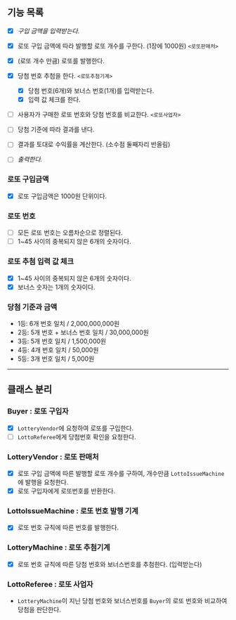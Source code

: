 ## 기능 목록

- [X] *구입 금액을 입력받는다.* 

- [X] 로또 구입 금액에 따라 발행할 로또 개수를 구한다. (1장에 1000원) `<로또판매처>`
- [X] (로또 개수 만큼) 로또를 발행한다.

- [X] 당첨 번호 추첨을 한다.  `<로또추첨기계>`
  * [X] 당첨 번호(6개)와 보너스 번호(1개)를 입력받는다.
  * [X] 입력 값 체크를 한다.

- [ ] 사용자가 구매한 로또 번호와 당첨 번호를 비교한다. `<로또사업자>`
- [ ] 당첨 기준에 따라 결과를 낸다.
- [ ] 결과를 토대로 수익률을 계산한다. (소수점 둘째자리 반올림)
- [ ] *출력한다.*

### 로또 구입금액
- [X] 로또 구입금액은 1000원 단위이다.

### 로또 번호
- [ ] 모든 로또 번호는 오름차순으로 정렬된다.
- [ ] 1~45 사이의 중복되지 않은 6개의 숫자이다.

### 로또 추첨 입력 값 체크
- [x] 1~45 사이의 중복되지 않은 6개의 숫자이다.
- [X] 보너스 숫자는 1개의 숫자이다.

### 당첨 기준과 금액
- 1등: 6개 번호 일치 / 2,000,000,000원
- 2등: 5개 번호 + 보너스 번호 일치 / 30,000,000원
- 3등: 5개 번호 일치 / 1,500,000원
- 4등: 4개 번호 일치 / 50,000원
- 5등: 3개 번호 일치 / 5,000원

---
## 클래스 분리
### Buyer : 로또 구입자
- [X] `LotteryVendor`에 요청하여 로또를 구입한다. 
- [ ] `LottoReferee`에게 당첨번호 확인을 요청한다.

### LotteryVendor : 로또 판매처
- [X] 로또 구입 금액에 따른 발행할 로또 개수를 구하여, 개수만큼 `LottoIssueMachine`에 발행을 요청한다.
- [X] 로또 구입자에게 로또번호를 반환한다.

### LottoIssueMachine : 로또 번호 발행 기계
- [X] 로또 번호 규칙에 따른 번호를 발행한다.

### LotteryMachine : 로또 추첨기계
- [X] 로또 번호 규칙에 따른 당첨 번호와 보너스번호를 추첨한다. (입력받는다)

### LottoReferee : 로또 사업자
- `LotteryMachine`이 지닌 당첨 번호와 보너스번호를 `Buyer`의 로또 번호와 비교하여 당첨을 판단한다.